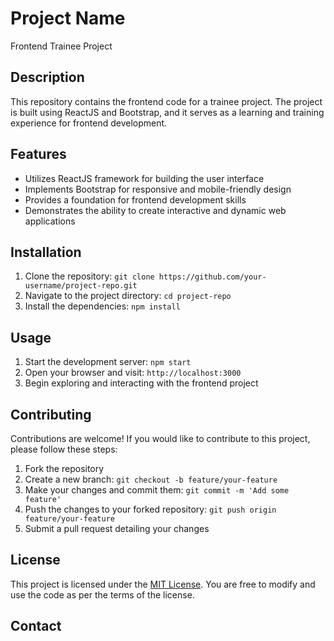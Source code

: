 # Project Name

Frontend Trainee Project

## Description

This repository contains the frontend code for a trainee project. The project is built using ReactJS and Bootstrap, and it serves as a learning and training experience for frontend development.

## Features

- Utilizes ReactJS framework for building the user interface
- Implements Bootstrap for responsive and mobile-friendly design
- Provides a foundation for frontend development skills
- Demonstrates the ability to create interactive and dynamic web applications

## Installation

1. Clone the repository: `git clone https://github.com/your-username/project-repo.git`
2. Navigate to the project directory: `cd project-repo`
3. Install the dependencies: `npm install`

## Usage

1. Start the development server: `npm start`
2. Open your browser and visit: `http://localhost:3000`
3. Begin exploring and interacting with the frontend project

## Contributing

Contributions are welcome! If you would like to contribute to this project, please follow these steps:

1. Fork the repository
2. Create a new branch: `git checkout -b feature/your-feature`
3. Make your changes and commit them: `git commit -m 'Add some feature'`
4. Push the changes to your forked repository: `git push origin feature/your-feature`
5. Submit a pull request detailing your changes

## License

This project is licensed under the [MIT License](LICENSE). You are free to modify and use the code as per the terms of the license.

## Contact


